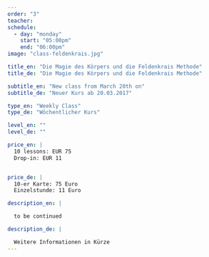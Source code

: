 ```yaml
---
order: "3"
teacher:
schedule:
  - day: "monday"
    start: "05:00pm"
    end: "06:00pm"
image: "class-feldenkrais.jpg"

title_en: "Die Magie des Körpers und die Feldenkrais Methode"
title_de: "Die Magie des Körpers und die Feldenkrais Methode"

subtitle_en: "New class from March 20th on"
subtitle_de: "Neuer Kurs ab 20.03.2017"

type_en: "Weekly Class"
type_de: "Wöchentlicher Kurs"

level_en: ""
level_de: ""

price_en: |
  10 lessons: EUR 75  
  Drop-in: EUR 11


price_de: |  
  10-er Karte: 75 Euro
  Einzelstunde: 11 Euro

description_en: |

  to be continued

description_de: |

  Weitere Informationen in Kürze
---
```

